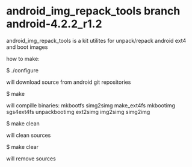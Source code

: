 android_img_repack_tools branch android-4.2.2_r1.2
====================

android_img_repack_tools is a kit utilites for unpack/repack android ext4 and boot images

how to make:

$ ./configure

will download source from android git repositories

$ make

will compille binaries:
mkbootfs
simg2simg
make_ext4fs
mkbootimg
sgs4ext4fs
unpackbootimg
ext2simg
img2simg
simg2img 

$ make clean

will clean sources

$ make clear

will remove sources

